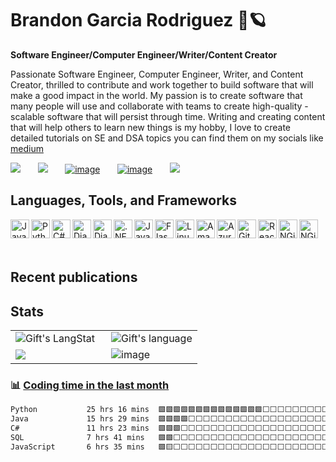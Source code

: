 # Brandon Garcia Rodriguez 🚀🪐 

**Software Engineer/Computer Engineer/Writer/Content Creator**

Passionate Software Engineer, Computer Engineer, Writer, and Content Creator, thrilled to contribute and work together to build software that will make a good impact 
in the world. My passion is to create software that many people will use and collaborate with teams to create high-quality - scalable software that will persist through time. Writing
and creating content that will help others to learn new things is my hobby, I love to create detailed tutorials on SE and DSA topics you can find them on my socials like [medium](https://medium.com/@brandoncode01)

[![](https://camo.githubusercontent.com/290851f87e4ab0147a0e9680e78244edf16303a3c965658336d64dc41e3974ad/68747470733a2f2f696d672e736869656c64732e696f2f62616467652f6d656469756d2d2532333132313030452e7376673f267374796c653d666f722d7468652d6261646765266c6f676f3d6d656469756d266c6f676f436f6c6f723d7768697465)](https://medium.com/@brandoncode01) &nbsp;&nbsp;&nbsp;&nbsp;&nbsp;
[![](https://camo.githubusercontent.com/d90c501c7f68295cfcab6a68b761ba5b1101292b8ac9895eaeca253df2e53eb3/68747470733a2f2f696d672e736869656c64732e696f2f62616467652f6c696e6b6564696e2d2532333030373742352e7376673f267374796c653d666f722d7468652d6261646765266c6f676f3d6c696e6b6564696e266c6f676f436f6c6f723d7768697465)](https://www.notion.so/www-linkedin-com-in-brandongarciarodriguez-67da0e6e16c9491aa62ab5290ce2abfc?pvs=25) &nbsp;&nbsp;&nbsp;&nbsp;&nbsp;
[![image](https://github.com/user-attachments/assets/81a8cdf8-79d8-4f1c-a65a-7d08b11eb3fb)](https://github.com/brandoncode01)  &nbsp;&nbsp;&nbsp;&nbsp;&nbsp;
[![image](https://github.com/user-attachments/assets/99956770-30b2-4750-8227-daf15ad4fe73)](https://x.com/brandoncode01)  &nbsp;&nbsp;&nbsp;&nbsp;&nbsp;
[![](https://img.shields.io/badge/-LeetCode-FFA116?style=for-the-badge&logo=LeetCode&logoColor=black)](https://leetcode.com/u/brandoncode01/)

## Languages, Tools, and Frameworks

<img align="left" src="https://cdn.jsdelivr.net/gh/devicons/devicon@latest/icons/java/java-original-wordmark.svg" width="30" height="30" alt="Java Logo" >
<img align="left" src="https://cdn.jsdelivr.net/gh/devicons/devicon@latest/icons/python/python-original-wordmark.svg" width="30" height="30" alt="Python Logo" >
<img align="left" src="https://cdn.jsdelivr.net/gh/devicons/devicon@latest/icons/csharp/csharp-original.svg"  width="30" height="30" alt="C# Logo">
<img align="left" src="https://cdn.jsdelivr.net/gh/devicons/devicon@latest/icons/django/django-plain.svg"  width="30" height="30" alt="Django Logo">
<img align="left" src="https://cdn.jsdelivr.net/gh/devicons/devicon@latest/icons/djangorest/djangorest-original.svg" width="30" height="30" alt="Django Logo">
<img align="left" src="https://cdn.jsdelivr.net/gh/devicons/devicon@latest/icons/dotnetcore/dotnetcore-original.svg" width="30" height="30" alt=".NET">
<img align="left" src="https://cdn.jsdelivr.net/gh/devicons/devicon@latest/icons/javascript/javascript-plain.svg" width="30" height="30" alt="JavaScript">
<img align="left" src="https://cdn.jsdelivr.net/gh/devicons/devicon@latest/icons/flask/flask-original.svg" width="30" height="30" alt="Flask Logo">
<img align="left" src="https://cdn.jsdelivr.net/gh/devicons/devicon@latest/icons/linux/linux-original.svg" width="30" height="30" alt="Linux Logo">
<img align="left" src="https://cdn.jsdelivr.net/gh/devicons/devicon@latest/icons/amazonwebservices/amazonwebservices-original-wordmark.svg" width="30" height="30" alt="Amazon Logo">
<img align="left" src="https://cdn.jsdelivr.net/gh/devicons/devicon@latest/icons/azuresqldatabase/azuresqldatabase-original.svg" width="30" height="30" alt="Azure">
<img align="left" src="https://cdn.jsdelivr.net/gh/devicons/devicon@latest/icons/git/git-original.svg" width="30" height="30" alt="Git Logo">
<img align="left" src="https://cdn.jsdelivr.net/gh/devicons/devicon@latest/icons/react/react-original.svg" width="30" height="30" alt="React Logo">
<img align="left" src="https://cdn.jsdelivr.net/gh/devicons/devicon@latest/icons/nginx/nginx-original.svg" width="30" height="30" alt="NGinx Logo">
<img align="left" src="https://cdn.jsdelivr.net/gh/devicons/devicon@latest/icons/spring/spring-original-wordmark.svg" width="30" height="30" alt="NGinx Logo" >
<br />
<br />
<br />
          

## Recent publications

## Stats
|  |  |
|------------------|------------------|
| <img src="https://github-readme-streak-stats.herokuapp.com/?user=brandoncode01" alt="Gift's LangStat" style="margin-right: 10px;" /> | <img src="https://github-readme-stats.vercel.app/api/top-langs?username=brandoncode01&langs_count=10&show_icons=true&locale=en&layout=compact&theme=light" alt="Gift's language"/>
|<img align="center" src="https://github-readme-stats.anuraghazra1.vercel.app/api?username=brandoncode01&show_icons=true" />| ![image](https://github.com/user-attachments/assets/a2d79b93-2ccf-4bc5-89a5-bd5b15e9bc36)


### :bar_chart: [Coding time in the last month](https://github.com/muety/wakapi)

```txt
Python           25 hrs 16 mins  🟩🟩🟩🟩🟩🟩🟩🟩🟩🟩🟩🟩🟩🟩⬜⬜⬜⬜⬜⬜⬜⬜⬜⬜⬜   60.51 %
Java             15 hrs 29 mins  🟩🟩🟩🟩⬜⬜⬜⬜⬜⬜⬜⬜⬜⬜⬜⬜⬜⬜⬜⬜⬜⬜⬜⬜⬜   15.02 %
C#               11 hrs 23 mins  🟩🟩🟩⬜⬜⬜⬜⬜⬜⬜⬜⬜⬜⬜⬜⬜⬜⬜⬜⬜⬜⬜⬜⬜⬜   11.05 %
SQL              7 hrs 41 mins   🟩🟩⬜⬜⬜⬜⬜⬜⬜⬜⬜⬜⬜⬜⬜⬜⬜⬜⬜⬜⬜⬜⬜⬜⬜   07.45 %
JavaScript       6 hrs 35 mins   🟩🟨⬜⬜⬜⬜⬜⬜⬜⬜⬜⬜⬜⬜⬜⬜⬜⬜⬜⬜⬜⬜⬜⬜⬜   06.39 %
```



